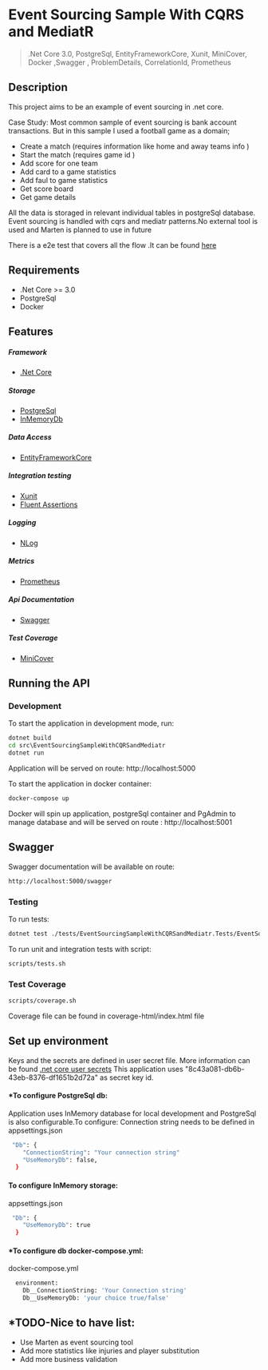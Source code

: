 # Event Sourcing Sample With CQRS and MediatR

> .Net Core 3.0, PostgreSql, EntityFrameworkCore, Xunit, MiniCover, Docker ,Swagger , ProblemDetails, CorrelationId, Prometheus

## Description
This project aims to be an example of event sourcing in .net core. 

Case Study:
Most common sample of event sourcing is bank account transactions. But in this sample I used a football game as a domain; 
- Create a match (requires information like home and away teams info )
- Start the match (requires game id )
- Add score for one team
- Add card to a game statistics
- Add faul to game statistics
- Get score board
- Get game details

All the data is storaged in relevant individual tables in postgreSql database. Event sourcing is handled with cqrs and mediatr patterns.No external tool is used and Marten is planned to use in future

There is a e2e test that covers all the flow .It can be found [here](https://github.com/ozanerdogan90/EventSourcingSampleWithMediatr/blob/master/tests/EventSourcingSampleWithCQRSandMediatr.Tests/Controllers/GameControllerE2ETests.cs)

## Requirements
- .Net Core >= 3.0
- PostgreSql
- Docker
## Features
##### Framework
- [.Net Core](https://github.com/dotnet/core)
##### Storage
- [PostgreSql](https://www.postgresql.org/)
- [InMemoryDb](https://entityframeworkcore.com/providers-inmemory)
##### Data Access
- [EntityFrameworkCore](https://docs.microsoft.com/en-us/ef/core/)
##### Integration testing
- [Xunit](https://xunit.net/)
- [Fluent Assertions](https://fluentassertions.com/)
##### Logging
- [NLog](https://nlog-project.org/)
##### Metrics
- [Prometheus](https://prometheus.io/)
##### Api Documentation
- [Swagger](https://swagger.io/)
##### Test Coverage
- [MiniCover](https://github.com/lucaslorentz/minicover)

## Running the API
### Development
To start the application in development mode, run:

```cmd
dotnet build
cd src\EventSourcingSampleWithCQRSandMediatr
dotnet run
```
Application will be served on route: 
http://localhost:5000

To start the application in docker container:
```cmd
docker-compose up
```
Docker will spin up application, postgreSql container and PgAdmin to manage database and will be served on route : 
http://localhost:5001

## Swagger
Swagger documentation will be available on route: 
```bash
http://localhost:5000/swagger
```

### Testing
To run tests: 
```bash
dotnet test ./tests/EventSourcingSampleWithCQRSandMediatr.Tests/EventSourcingSampleWithCQRSandMediatr.Tests.csproj
```
 
To run unit and integration tests with script: 
```bash
scripts/tests.sh
```

### Test Coverage
```bash
scripts/coverage.sh
```
Coverage file can be found in coverage-html/index.html file

## Set up environment
Keys and the secrets are defined in user secret file. More information can be found [.net core user secrets](https://docs.microsoft.com/en-us/aspnet/core/security/app-secrets?view=aspnetcore-2.2&tabs=windows)
This application uses "8c43a081-db6b-43eb-8376-df1651b2d72a" as secret key id.

#### *To configure PostgreSql db:
Application uses InMemory database for local development and PostgreSql is also configurable.To configure: 
Connection string needs to be defined in appsettings.json
 
```bash
 "Db": {
	"ConnectionString": "Your connection string"
	"UseMemoryDb": false,
  }
```

#### To configure InMemory storage:
appsettings.json
```bash
 "Db": {
    "UseMemoryDb": true
  }
```

#### *To configure db docker-compose.yml:
docker-compose.yml
```bash
  environment:
	Db__ConnectionString: 'Your Connection string'
	Db__UseMemoryDb: 'your choice true/false'
```


## *TODO-Nice to have list:
- Use Marten as event sourcing tool
- Add more statistics like injuries and player substitution 
- Add more business validation